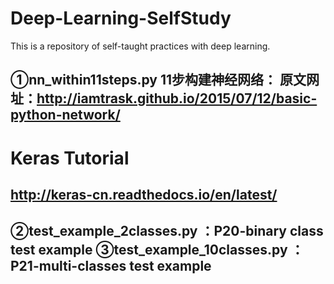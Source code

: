 # Deep-Learning-SelfStudy
This is a repository of self-taught practices with deep learning.

①nn_within11steps.py
11步构建神经网络：
原文网址：http://iamtrask.github.io/2015/07/12/basic-python-network/ 
---------------
Keras Tutorial
======
http://keras-cn.readthedocs.io/en/latest/
------------
②test_example_2classes.py ：P20-binary class test example
③test_example_10classes.py ：P21-multi-classes test example
----------------
